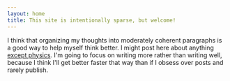 ```yaml
---
layout: home
title: This site is intentionally sparse, but welcome!
---
```


I think that organizing my thoughts into moderately coherent paragraphs is a good way to help myself think better. I might post here about anything [except physics](https://quark.rodeo). I'm going to focus on writing more rather than writing well, because I think I'll get better faster that way than if I obsess over posts and rarely publish.
